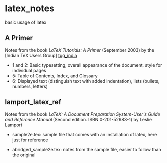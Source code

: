# latex_notes
basic usage of latex

## A Primer

Notes from the book *LaTeX Tutorials: A Primer* (September 2003) by the [Indian TeX Users Group]
[tug_india]

* 1 and 2: Basic typesetting, overall appearance of the document, style for individual pages
* 5: Table of Contents, Index, and Glossary
* 6: Displayed text (distinguish text with added indentation), lists (bullets, numbers, letters)

[tug_india]: http://www.tug.org.in

## lamport_latex_ref

Notes from the book *LaTeX: A Document Preparation System-User's Guide and Reference Manual*
(Second edition. ISBN 0-201-52983-1) by Leslie Lamport

* sample2e.tex: sample file that comes with an installation of latex, here just for reference

* abridged_sample2e.tex: notes from the sample file, easier to follow than the original
